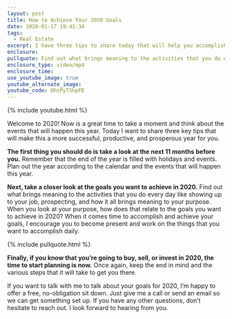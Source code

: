 ```yaml
---
layout: post
title: How to Achieve Your 2020 Goals
date: 2020-01-17 19:41:34
tags:
  - Real Estate
excerpt: I have three tips to share today that will help you accomplish more in 2020.
enclosure:
pullquote: Find out what brings meaning to the activities that you do every day.
enclosure_type: video/mp4
enclosure_time:
use_youtube_image: true
youtube_alternate_image:
youtube_code: OhsPyTShpFE
---
```


{% include youtube.html %}

Welcome to 2020\! Now is a great time to take a moment and think about the events that will happen this year. Today I want to share three key tips that will make this a more successful, productive, and prosperous year for you.

**The first thing you should do is take a look at the next 11 months before you.** Remember that the end of the year is filled with holidays and events. Plan out the year according to the calendar and the events that will happen this year.

**Next, take a closer look at the goals you want to achieve in 2020.** Find out what brings meaning to the activities that you do every day like showing up to your job, prospecting, and how it all brings meaning to your purpose. When you look at your purpose, how does that relate to the goals you want to achieve in 2020? When it comes time to accomplish and achieve your goals, I encourage you to become present and work on the things that you want to accomplish daily.

{% include pullquote.html %}

**Finally, if you know that you’re going to buy, sell, or invest in 2020, the time to start planning is now.** Once again, keep the end in mind and the various steps that it will take to get you there.

If you want to talk with me to talk about your goals for 2020, I’m happy to offer a free, no-obligation sit down. Just give me a call or send an email so we can get something set up. If you have any other questions, don’t hesitate to reach out. I look forward to hearing from you.

&nbsp;